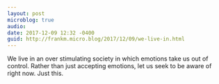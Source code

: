 ```yaml
---
layout: post
microblog: true
audio: 
date: 2017-12-09 12:32 -0400
guid: http://frankm.micro.blog/2017/12/09/we-live-in.html
---
```

We live in an over stimulating society in which emotions take us out of control. Rather than just accepting emotions, let us seek to be aware of right now. Just this. 
